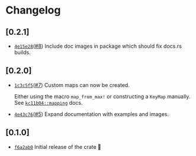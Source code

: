 # Changelog

## \[0.2.1]

- [`4e15e28`](https://github.com/Beanow/kc11b04-rs/commit/4e15e28d236994c1513c84216757c8fb67829806)([#8](https://github.com/Beanow/kc11b04-rs/pull/8)) Include doc images in package which should fix docs.rs builds.

## \[0.2.0]

- [`1c3c5f5`](https://github.com/Beanow/kc11b04-rs/commit/1c3c5f512f2a8e6f637012ffdbd6742b213cc888)([#7](https://github.com/Beanow/kc11b04-rs/pull/7)) Custom maps can now be created.

  Either using the macro `map_from_max!` or constructing a `KeyMap` manually.
  See [`kc11b04::mapping`](https://docs.rs/kc11b04/0.2.1/kc11b04/mapping/index.html) docs.

- [`4e43c76`](https://github.com/Beanow/kc11b04-rs/commit/4e43c7604ab655606ff3343a40e00afcb9922469)([#5](https://github.com/Beanow/kc11b04-rs/pull/5)) Expand documentation with examples and images.

## \[0.1.0]

- [`f6a2ab0`](https://github.com/Beanow/kc11b04-rs/commit/f6a2ab0e341048e9d4ef19034f4af3c2c8092a53) Initial release of the crate :tada:
